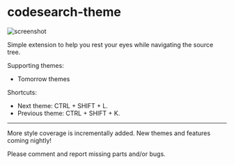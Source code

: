 codesearch-theme
================

![screenshot](./codesearch-theme/screenshot.png)

Simple extension to help you rest your eyes while navigating the source tree.

Supporting themes:
- Tomorrow themes

Shortcuts:
- Next theme: CTRL + SHIFT + L.
- Previous theme: CTRL + SHIFT + K.

---

More style coverage is incrementally added.
New themes and features coming nightly!

Please comment and report missing parts and/or bugs.
